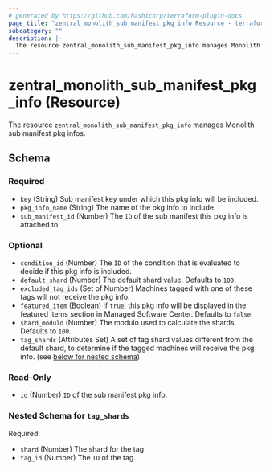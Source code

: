 ```yaml
---
# generated by https://github.com/hashicorp/terraform-plugin-docs
page_title: "zentral_monolith_sub_manifest_pkg_info Resource - terraform-provider-zentral"
subcategory: ""
description: |-
  The resource zentral_monolith_sub_manifest_pkg_info manages Monolith sub manifest pkg infos.
---
```


# zentral_monolith_sub_manifest_pkg_info (Resource)

The resource `zentral_monolith_sub_manifest_pkg_info` manages Monolith sub manifest pkg infos.



<!-- schema generated by tfplugindocs -->
## Schema

### Required

- `key` (String) Sub manifest key under which this pkg info will be included.
- `pkg_info_name` (String) The name of the pkg info to include.
- `sub_manifest_id` (Number) The `ID` of the sub manifest this pkg info is attached to.

### Optional

- `condition_id` (Number) The `ID` of the condition that is evaluated to decide if this pkg info is included.
- `default_shard` (Number) The default shard value. Defaults to `100`.
- `excluded_tag_ids` (Set of Number) Machines tagged with one of these tags will not receive the pkg info.
- `featured_item` (Boolean) If `true`, this pkg info will be displayed in the featured items section in Managed Software Center. Defaults to `false`.
- `shard_modulo` (Number) The modulo used to calculate the shards. Defaults to `100`.
- `tag_shards` (Attributes Set) A set of tag shard values different from the default shard, to determine if the tagged machines will receive the pkg info. (see [below for nested schema](#nestedatt--tag_shards))

### Read-Only

- `id` (Number) `ID` of the sub manifest pkg info.

<a id="nestedatt--tag_shards"></a>
### Nested Schema for `tag_shards`

Required:

- `shard` (Number) The shard for the tag.
- `tag_id` (Number) The `ID` of the tag.


